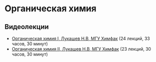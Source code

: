 # Органическая химия

## Видеолекции

* [Органическая химия I, Лукашев Н.В, МГУ Химфак](https://teach-in.ru/course/organic-chemistry-p1) (24 лекций, 33 часов, 30 минут)
* [Органическая химия II, Лукашев Н.В, МГУ Химфак](https://teach-in.ru/course/organic-chemistry-p2) (23 лекций, 30 часов, 30 минут)

